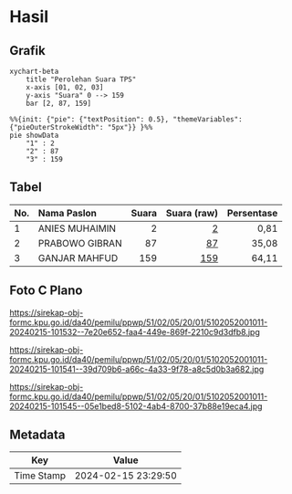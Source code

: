 # Hasil

## Grafik

```mermaid
xychart-beta
    title "Perolehan Suara TPS"
    x-axis [01, 02, 03]
    y-axis "Suara" 0 --> 159
    bar [2, 87, 159]
```

```mermaid
%%{init: {"pie": {"textPosition": 0.5}, "themeVariables": {"pieOuterStrokeWidth": "5px"}} }%%
pie showData
    "1" : 2
    "2" : 87
    "3" : 159
```

## Tabel

| No. | Nama Paslon    | Suara | Suara (raw) | Persentase |
|:--- |:-------------- | -----:| -----------:| ----------:|
| 1   | ANIES MUHAIMIN | 2     | [2][p-1]    | 0,81       |
| 2   | PRABOWO GIBRAN | 87    | [87][p-2]   | 35,08      |
| 3   | GANJAR MAHFUD  | 159   | [159][p-3]  | 64,11      |


[p-1]: https://github.com/gigit-pemilu/pemilu-2024-51-bali/blob/main/pilpres/hitung-suara/sub/51-bali/sub/02-tabanan/sub/05-tabanan/sub/2001-sudimara/sub/011-tps/sub/paslon-1.txt
[p-2]: https://github.com/gigit-pemilu/pemilu-2024-51-bali/blob/main/pilpres/hitung-suara/sub/51-bali/sub/02-tabanan/sub/05-tabanan/sub/2001-sudimara/sub/011-tps/sub/paslon-2.txt
[p-3]: https://github.com/gigit-pemilu/pemilu-2024-51-bali/blob/main/pilpres/hitung-suara/sub/51-bali/sub/02-tabanan/sub/05-tabanan/sub/2001-sudimara/sub/011-tps/sub/paslon-3.txt

## Foto C Plano

https://sirekap-obj-formc.kpu.go.id/da40/pemilu/ppwp/51/02/05/20/01/5102052001011-20240215-101532--7e20e652-faa4-449e-869f-2210c9d3dfb8.jpg

https://sirekap-obj-formc.kpu.go.id/da40/pemilu/ppwp/51/02/05/20/01/5102052001011-20240215-101541--39d709b6-a66c-4a33-9f78-a8c5d0b3a682.jpg

https://sirekap-obj-formc.kpu.go.id/da40/pemilu/ppwp/51/02/05/20/01/5102052001011-20240215-101545--05e1bed8-5102-4ab4-8700-37b88e19eca4.jpg


## Metadata

| Key        | Value               |
| ---------- | ------------------- |
| Time Stamp | 2024-02-15 23:29:50 |




